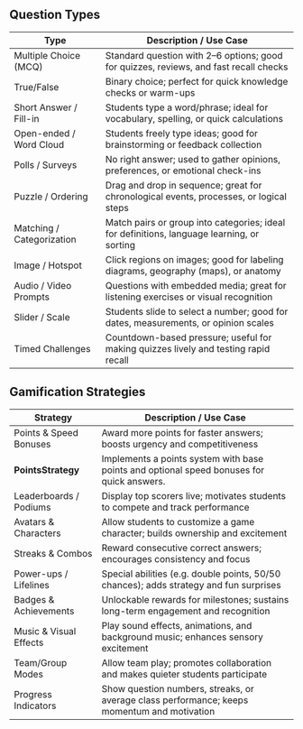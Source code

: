 ## Question Types

| **Type**                  | **Description / Use Case**                                                                 |
|---------------------------|--------------------------------------------------------------------------------------------|
| Multiple Choice (MCQ)     | Standard question with 2–6 options; good for quizzes, reviews, and fast recall checks      |
| True/False                | Binary choice; perfect for quick knowledge checks or warm-ups                              |
| Short Answer / Fill-in    | Students type a word/phrase; ideal for vocabulary, spelling, or quick calculations         |
| Open-ended / Word Cloud   | Students freely type ideas; good for brainstorming or feedback collection                  |
| Polls / Surveys           | No right answer; used to gather opinions, preferences, or emotional check-ins              |
| Puzzle / Ordering         | Drag and drop in sequence; great for chronological events, processes, or logical steps     |
| Matching / Categorization | Match pairs or group into categories; ideal for definitions, language learning, or sorting |
| Image / Hotspot           | Click regions on images; good for labeling diagrams, geography (maps), or anatomy          |
| Audio / Video Prompts     | Questions with embedded media; great for listening exercises or visual recognition         |
| Slider / Scale            | Students slide to select a number; good for dates, measurements, or opinion scales         |
| Timed Challenges          | Countdown-based pressure; useful for making quizzes lively and testing rapid recall        |

## Gamification Strategies

| **Strategy**           | **Description / Use Case**                                                                  |
|------------------------|---------------------------------------------------------------------------------------------|
| Points & Speed Bonuses | Award more points for faster answers; boosts urgency and competitiveness                    |
| **PointsStrategy**     | Implements a points system with base points and optional speed bonuses for quick answers.   |
| Leaderboards / Podiums | Display top scorers live; motivates students to compete and track performance               |
| Avatars & Characters   | Allow students to customize a game character; builds ownership and excitement               |
| Streaks & Combos       | Reward consecutive correct answers; encourages consistency and focus                        |
| Power-ups / Lifelines  | Special abilities (e.g. double points, 50/50 chances); adds strategy and fun surprises      |
| Badges & Achievements  | Unlockable rewards for milestones; sustains long-term engagement and recognition            |
| Music & Visual Effects | Play sound effects, animations, and background music; enhances sensory excitement           |
| Team/Group Modes       | Allow team play; promotes collaboration and makes quieter students participate              |
| Progress Indicators    | Show question numbers, streaks, or average class performance; keeps momentum and motivation |
